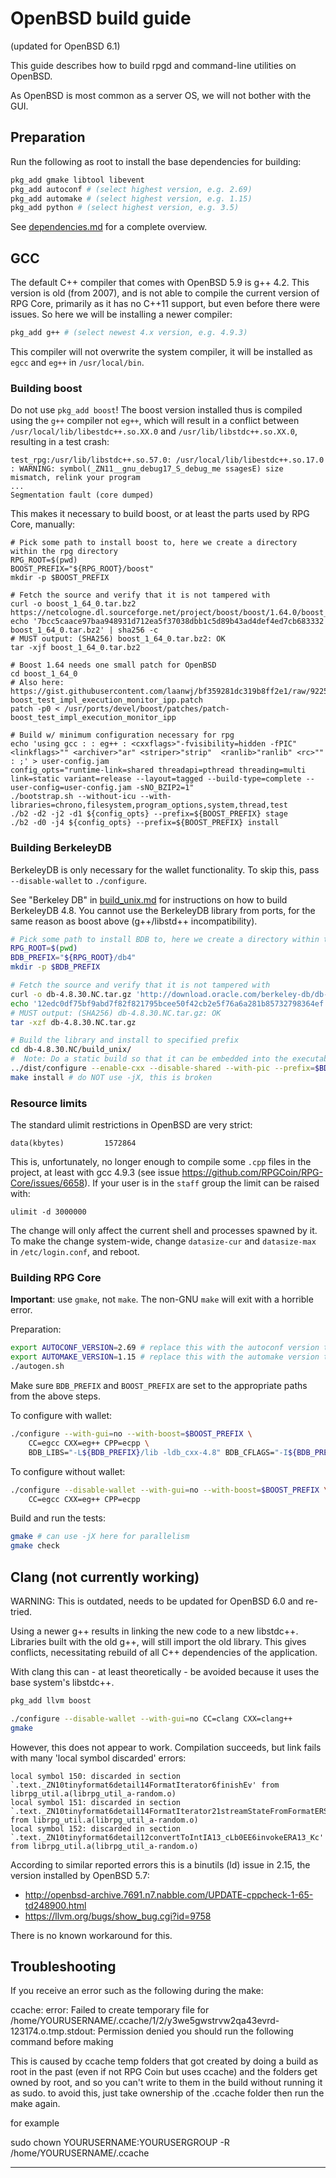 OpenBSD build guide
======================
(updated for OpenBSD 6.1)

This guide describes how to build rpgd and command-line utilities on OpenBSD.

As OpenBSD is most common as a server OS, we will not bother with the GUI.

Preparation
-------------

Run the following as root to install the base dependencies for building:

```bash
pkg_add gmake libtool libevent
pkg_add autoconf # (select highest version, e.g. 2.69)
pkg_add automake # (select highest version, e.g. 1.15)
pkg_add python # (select highest version, e.g. 3.5)
```

See [dependencies.md](dependencies.md) for a complete overview.

GCC
-------

The default C++ compiler that comes with OpenBSD 5.9 is g++ 4.2. This version is old (from 2007), and is not able to compile the current version of RPG Core, primarily as it has no C++11 support, but even before there were issues. So here we will be installing a newer compiler:

```bash
pkg_add g++ # (select newest 4.x version, e.g. 4.9.3)
```

This compiler will not overwrite the system compiler, it will be installed as `egcc` and `eg++` in `/usr/local/bin`.

### Building boost

Do not use `pkg_add boost`! The boost version installed thus is compiled using the `g++` compiler not `eg++`, which will result in a conflict between `/usr/local/lib/libestdc++.so.XX.0` and `/usr/lib/libstdc++.so.XX.0`, resulting in a test crash:

    test_rpg:/usr/lib/libstdc++.so.57.0: /usr/local/lib/libestdc++.so.17.0 : WARNING: symbol(_ZN11__gnu_debug17_S_debug_me ssagesE) size mismatch, relink your program
    ...
    Segmentation fault (core dumped)

This makes it necessary to build boost, or at least the parts used by RPG Core, manually:

```
# Pick some path to install boost to, here we create a directory within the rpg directory
RPG_ROOT=$(pwd)
BOOST_PREFIX="${RPG_ROOT}/boost"
mkdir -p $BOOST_PREFIX

# Fetch the source and verify that it is not tampered with
curl -o boost_1_64_0.tar.bz2 https://netcologne.dl.sourceforge.net/project/boost/boost/1.64.0/boost_1_64_0.tar.bz2
echo '7bcc5caace97baa948931d712ea5f37038dbb1c5d89b43ad4def4ed7cb683332 boost_1_64_0.tar.bz2' | sha256 -c
# MUST output: (SHA256) boost_1_64_0.tar.bz2: OK
tar -xjf boost_1_64_0.tar.bz2

# Boost 1.64 needs one small patch for OpenBSD
cd boost_1_64_0
# Also here: https://gist.githubusercontent.com/laanwj/bf359281dc319b8ff2e1/raw/92250de8404b97bb99d72ab898f4a8cb35ae1ea3/patch-boost_test_impl_execution_monitor_ipp.patch
patch -p0 < /usr/ports/devel/boost/patches/patch-boost_test_impl_execution_monitor_ipp

# Build w/ minimum configuration necessary for rpg
echo 'using gcc : : eg++ : <cxxflags>"-fvisibility=hidden -fPIC" <linkflags>"" <archiver>"ar" <striper>"strip"  <ranlib>"ranlib" <rc>"" : ;' > user-config.jam
config_opts="runtime-link=shared threadapi=pthread threading=multi link=static variant=release --layout=tagged --build-type=complete --user-config=user-config.jam -sNO_BZIP2=1"
./bootstrap.sh --without-icu --with-libraries=chrono,filesystem,program_options,system,thread,test
./b2 -d2 -j2 -d1 ${config_opts} --prefix=${BOOST_PREFIX} stage
./b2 -d0 -j4 ${config_opts} --prefix=${BOOST_PREFIX} install
```

### Building BerkeleyDB

BerkeleyDB is only necessary for the wallet functionality. To skip this, pass `--disable-wallet` to `./configure`.

See "Berkeley DB" in [build_unix.md](build_unix.md) for instructions on how to build BerkeleyDB 4.8.
You cannot use the BerkeleyDB library from ports, for the same reason as boost above (g++/libstd++ incompatibility).

```bash
# Pick some path to install BDB to, here we create a directory within the rpg directory
RPG_ROOT=$(pwd)
BDB_PREFIX="${RPG_ROOT}/db4"
mkdir -p $BDB_PREFIX

# Fetch the source and verify that it is not tampered with
curl -o db-4.8.30.NC.tar.gz 'http://download.oracle.com/berkeley-db/db-4.8.30.NC.tar.gz'
echo '12edc0df75bf9abd7f82f821795bcee50f42cb2e5f76a6a281b85732798364ef  db-4.8.30.NC.tar.gz' | sha256 -c
# MUST output: (SHA256) db-4.8.30.NC.tar.gz: OK
tar -xzf db-4.8.30.NC.tar.gz

# Build the library and install to specified prefix
cd db-4.8.30.NC/build_unix/
#  Note: Do a static build so that it can be embedded into the executable, instead of having to find a .so at runtime
../dist/configure --enable-cxx --disable-shared --with-pic --prefix=$BDB_PREFIX CC=egcc CXX=eg++ CPP=ecpp
make install # do NOT use -jX, this is broken
```

### Resource limits

The standard ulimit restrictions in OpenBSD are very strict:

    data(kbytes)         1572864

This is, unfortunately, no longer enough to compile some `.cpp` files in the project,
at least with gcc 4.9.3 (see issue https://github.com/RPGCoin/RPG-Core/issues/6658).
If your user is in the `staff` group the limit can be raised with:

    ulimit -d 3000000

The change will only affect the current shell and processes spawned by it. To
make the change system-wide, change `datasize-cur` and `datasize-max` in
`/etc/login.conf`, and reboot.

### Building RPG Core

**Important**: use `gmake`, not `make`. The non-GNU `make` will exit with a horrible error.

Preparation:
```bash
export AUTOCONF_VERSION=2.69 # replace this with the autoconf version that you installed
export AUTOMAKE_VERSION=1.15 # replace this with the automake version that you installed
./autogen.sh
```
Make sure `BDB_PREFIX` and `BOOST_PREFIX` are set to the appropriate paths from the above steps.

To configure with wallet:
```bash
./configure --with-gui=no --with-boost=$BOOST_PREFIX \
    CC=egcc CXX=eg++ CPP=ecpp \
    BDB_LIBS="-L${BDB_PREFIX}/lib -ldb_cxx-4.8" BDB_CFLAGS="-I${BDB_PREFIX}/include"
```

To configure without wallet:
```bash
./configure --disable-wallet --with-gui=no --with-boost=$BOOST_PREFIX \
    CC=egcc CXX=eg++ CPP=ecpp
```

Build and run the tests:
```bash
gmake # can use -jX here for parallelism
gmake check
```

Clang (not currently working)
------------------------------

WARNING: This is outdated, needs to be updated for OpenBSD 6.0 and re-tried.

Using a newer g++ results in linking the new code to a new libstdc++.
Libraries built with the old g++, will still import the old library.
This gives conflicts, necessitating rebuild of all C++ dependencies of the application.

With clang this can - at least theoretically - be avoided because it uses the
base system's libstdc++.

```bash
pkg_add llvm boost
```

```bash
./configure --disable-wallet --with-gui=no CC=clang CXX=clang++
gmake
```

However, this does not appear to work. Compilation succeeds, but link fails
with many 'local symbol discarded' errors:

    local symbol 150: discarded in section `.text._ZN10tinyformat6detail14FormatIterator6finishEv' from librpg_util.a(librpg_util_a-random.o)
    local symbol 151: discarded in section `.text._ZN10tinyformat6detail14FormatIterator21streamStateFromFormatERSoRjPKcii' from librpg_util.a(librpg_util_a-random.o)
    local symbol 152: discarded in section `.text._ZN10tinyformat6detail12convertToIntIA13_cLb0EE6invokeERA13_Kc' from librpg_util.a(librpg_util_a-random.o)

According to similar reported errors this is a binutils (ld) issue in 2.15, the
version installed by OpenBSD 5.7:

- http://openbsd-archive.7691.n7.nabble.com/UPDATE-cppcheck-1-65-td248900.html
- https://llvm.org/bugs/show_bug.cgi?id=9758

There is no known workaround for this.

## Troubleshooting

If you receive an error such as the following during the make:

ccache: error: Failed to create temporary file for /home/YOURUSERNAME/.ccache/1/2/y3we5gwstrvw2qa43evrd-123174.o.tmp.stdout: Permission denied
you should run the following command before making

This is caused by ccache temp folders that got created by doing a build as root in the past (even if not RPG Coin but uses ccache) and the folders get owned by root, and so you can't write to them in the build without running it as sudo.  to avoid this, just take ownership of the .ccache folder then run the make again.

for example

sudo chown YOURUSERNAME:YOURUSERGROUP -R /home/YOURUSERNAME/.ccache 

---
